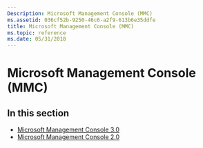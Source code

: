 ```yaml
---
Description: Microsoft Management Console (MMC)
ms.assetid: 036cf52b-9250-46c6-a2f9-613b6e35ddfe
title: Microsoft Management Console (MMC)
ms.topic: reference
ms.date: 05/31/2018
---
```


# Microsoft Management Console (MMC)

## In this section

-   [Microsoft Management Console 3.0](microsoft-management-console-3-0.md)
-   [Microsoft Management Console 2.0](/previous-versions/windows/desktop/mmc/microsoft-management-console-start-page)

 

 